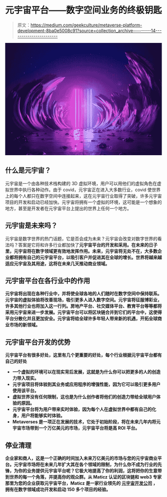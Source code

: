 # 元宇宙平台——数字空间业务的终极钥匙

> 原文：<https://medium.com/geekculture/metaverse-platform-development-8ba0e5008c91?source=collection_archive---------14----------------------->

![](img/c858da766350f07982565dfd96c29877.png)

## 什么是元宇宙？

元宇宙是一个由各种技术栈构建的 3D 虚拟环境，用户可以用他们的虚拟角色在虚拟世界中执行各种动作。由于 covid，元宇宙正在进入大多数行业，covid 使世界上的每个人都只在数字空间中连接起来，这在元宇宙行业取得了突破，许多元宇宙项目的开发和启动已经加快。元宇宙将拥有一个虚拟的环境，这可能是一个想象的地方，甚至是开发者在元宇宙平台上提出的世界上任何一个地方。

## 元宇宙是未来吗？

元宇宙是数字世界的热门话题，它是否会成为未来？元宇宙会改变对数字世界的看法吗？答案是它将和许多行业都加快了[](https://maticz.com/metaverse-development-company)**元宇宙平台的开发和采用。在未来的日子里，元宇宙将在数字领域更有效地发挥作用。未来，元宇宙将无处不在，大多数企业都将拥有自己的元宇宙平台，以吸引客户并促进其在全球的增长。世界将越来越适应元宇宙及其用途，这将在未来几天推动商业领域。**

## **元宇宙平台在各行业中的作用**

**元宇宙将出现在各种行业中，并将使全球各地的人们随时在数字空间中保持联系。元宇宙的虚拟体验将改善现场，吸引更多人进入数字空间。元宇宙将征服博彩业，许多其他行业也将加入这一行列。房地产平台、社交媒体平台、教育平台等等都将采用元宇宙来进一步发展。元宇宙平台可以将区块链合并到它们的平台中，这使得平台分散化并且更加安全。元宇宙将给全球许多年轻人带来新的机遇，开拓全球商业市场的新领域。**

## **元宇宙平台开发的优势**

**元宇宙平台有很多好处，这里有几个更重要的好处，每个行业根据元宇宙平台都有自己的好处**

*   **一个虚拟的环境可以在现实背后发展，这就是为什么你可以把更多的人的创造力带入现实。**
*   **元宇宙项目将体验到其业务或应用程序的增强性能，因为它可以吸引更多用户使用该平台。**
*   **虚拟世界没有任何限制，这也是为什么创作者将他们的创造力带给全球用户体验的原因。**
*   **元宇宙平台将为用户带来实时体验，因为每个人在虚拟世界中都有自己的化身，用户将能够实时体验。**
*   **Metaverses 是一项正在发展的技术，它处于初始阶段，将在未来几年内将元宇宙市场带到一个万亿美元的市场，元宇宙平台将是高 ROI 平台。**

## **停业清理**

**企业家和商人，这是一个正确的时间加入未来万亿美元的市场与您的元宇宙商业平台。元宇宙市场将在未来几年扩大其在各个领域的限制，为什么你不成为行业的先锋，为你的业务提供元宇宙平台呢？它极大地提高了你的利润，这将把你的生意带到世界的每一个角落，并提高你的观众群。从 Maticz 认证的区块链和 web3 专家那里为您的企业获取元宇宙平台，Maticz 是一家行业领先的 [**元宇宙开发公司**](https://maticz.com/metaverse-development-company) ，拥有在数字领域成功开发和启动 150 多个项目的经验。**